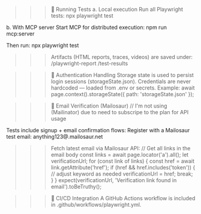 >>>🧪 Running Tests
a. Local execution
Run all Playwright tests:
npx playwright test

b. With MCP server
Start MCP for distributed execution:
npm run mcp:server

Then run:
npx playwright test


>>>Artifacts (HTML reports, traces, videos) are saved under:
/playwright-report
/test-results


>>>🔑 Authentication Handling
Storage state is used to persist login sessions (storageState.json).
Credentials are never hardcoded — loaded from .env or secrets.
Example:
await page.context().storageState({ path: 'storageState.json' });


>>>📧 Email Verification (Mailosaur) 
// I'm not using (Mailinator) due to need to subscripe to the plan for API usage

Tests include signup + email confirmation flows:
Register with a Mailosaur test email:
anything123@<server-id>.mailosaur.net


>>>Fetch latest email via Mailosaur API:
// Get all links in the email body
  const links = await page.locator('a').all();
  let verificationUrl;
  for (const link of links) {
    const href = await link.getAttribute('href');
    if (href && href.includes('token')) { // adjust keyword as needed
      verificationUrl = href;
      break;
    }
  }
  expect(verificationUrl, 'Verification link found in email').toBeTruthy();


>>>🚀 CI/CD Integration
A GitHub Actions workflow is included in 
.github/workflows/playwright.yml.

